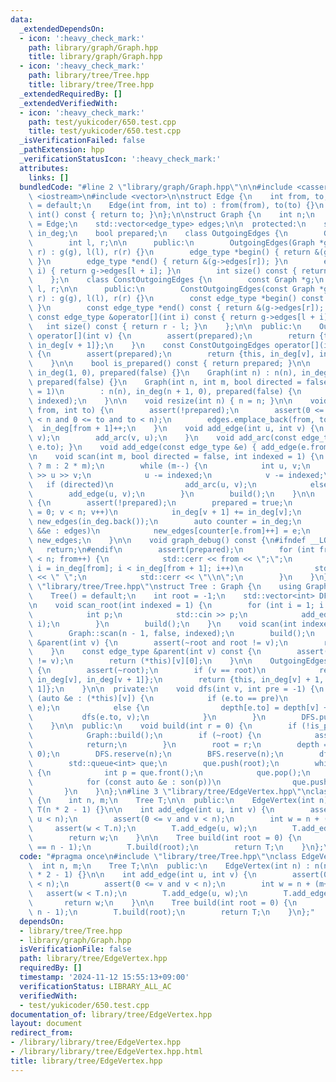 ```yaml
---
data:
  _extendedDependsOn:
  - icon: ':heavy_check_mark:'
    path: library/graph/Graph.hpp
    title: library/graph/Graph.hpp
  - icon: ':heavy_check_mark:'
    path: library/tree/Tree.hpp
    title: library/tree/Tree.hpp
  _extendedRequiredBy: []
  _extendedVerifiedWith:
  - icon: ':heavy_check_mark:'
    path: test/yukicoder/650.test.cpp
    title: test/yukicoder/650.test.cpp
  _isVerificationFailed: false
  _pathExtension: hpp
  _verificationStatusIcon: ':heavy_check_mark:'
  attributes:
    links: []
  bundledCode: "#line 2 \"library/graph/Graph.hpp\"\n\n#include <cassert>\n#include\
    \ <iostream>\n#include <vector>\n\nstruct Edge {\n    int from, to;\n    Edge()\
    \ = default;\n    Edge(int from, int to) : from(from), to(to) {}\n    operator\
    \ int() const { return to; }\n};\n\nstruct Graph {\n    int n;\n    using edge_type\
    \ = Edge;\n    std::vector<edge_type> edges;\n\n  protected:\n    std::vector<int>\
    \ in_deg;\n    bool prepared;\n    class OutgoingEdges {\n        Graph *g;\n\
    \        int l, r;\n\n      public:\n        OutgoingEdges(Graph *g, int l, int\
    \ r) : g(g), l(l), r(r) {}\n        edge_type *begin() { return &(g->edges[l]);\
    \ }\n        edge_type *end() { return &(g->edges[r]); }\n        edge_type &operator[](int\
    \ i) { return g->edges[l + i]; }\n        int size() const { return r - l; }\n\
    \    };\n    class ConstOutgoingEdges {\n        const Graph *g;\n        int\
    \ l, r;\n\n      public:\n        ConstOutgoingEdges(const Graph *g, int l, int\
    \ r) : g(g), l(l), r(r) {}\n        const edge_type *begin() const { return &(g->edges[l]);\
    \ }\n        const edge_type *end() const { return &(g->edges[r]); }\n       \
    \ const edge_type &operator[](int i) const { return g->edges[l + i]; }\n     \
    \   int size() const { return r - l; }\n    };\n\n  public:\n    OutgoingEdges\
    \ operator[](int v) {\n        assert(prepared);\n        return {this, in_deg[v],\
    \ in_deg[v + 1]};\n    }\n    const ConstOutgoingEdges operator[](int v) const\
    \ {\n        assert(prepared);\n        return {this, in_deg[v], in_deg[v + 1]};\n\
    \    }\n\n    bool is_prepared() const { return prepared; }\n\n    Graph() : n(0),\
    \ in_deg(1, 0), prepared(false) {}\n    Graph(int n) : n(n), in_deg(n + 1, 0),\
    \ prepared(false) {}\n    Graph(int n, int m, bool directed = false, int indexed\
    \ = 1)\n        : n(n), in_deg(n + 1, 0), prepared(false) {\n        scan(m, directed,\
    \ indexed);\n    }\n\n    void resize(int n) { n = n; }\n\n    void add_arc(int\
    \ from, int to) {\n        assert(!prepared);\n        assert(0 <= from and from\
    \ < n and 0 <= to and to < n);\n        edges.emplace_back(from, to);\n      \
    \  in_deg[from + 1]++;\n    }\n    void add_edge(int u, int v) {\n        add_arc(u,\
    \ v);\n        add_arc(v, u);\n    }\n    void add_arc(const edge_type &e) { add_arc(e.from,\
    \ e.to); }\n    void add_edge(const edge_type &e) { add_edge(e.from, e.to); }\n\
    \n    void scan(int m, bool directed = false, int indexed = 1) {\n        edges.reserve(directed\
    \ ? m : 2 * m);\n        while (m--) {\n            int u, v;\n            std::cin\
    \ >> u >> v;\n            u -= indexed;\n            v -= indexed;\n         \
    \   if (directed)\n                add_arc(u, v);\n            else\n        \
    \        add_edge(u, v);\n        }\n        build();\n    }\n\n    void build()\
    \ {\n        assert(!prepared);\n        prepared = true;\n        for (int v\
    \ = 0; v < n; v++)\n            in_deg[v + 1] += in_deg[v];\n        std::vector<edge_type>\
    \ new_edges(in_deg.back());\n        auto counter = in_deg;\n        for (auto\
    \ &&e : edges)\n            new_edges[counter[e.from]++] = e;\n        edges =\
    \ new_edges;\n    }\n\n    void graph_debug() const {\n#ifndef __LOCAL\n     \
    \   return;\n#endif\n        assert(prepared);\n        for (int from = 0; from\
    \ < n; from++) {\n            std::cerr << from << \";\";\n            for (int\
    \ i = in_deg[from]; i < in_deg[from + 1]; i++)\n                std::cerr << edges[i].to\
    \ << \" \";\n            std::cerr << \"\\n\";\n        }\n    }\n};\n#line 3\
    \ \"library/tree/Tree.hpp\"\nstruct Tree : Graph {\n    using Graph::Graph;\n\
    \    Tree() = default;\n    int root = -1;\n    std::vector<int> DFS, BFS, depth;\n\
    \n    void scan_root(int indexed = 1) {\n        for (int i = 1; i < n; i++) {\n\
    \            int p;\n            std::cin >> p;\n            add_edge(p - indexed,\
    \ i);\n        }\n        build();\n    }\n    void scan(int indexed = 1) {\n\
    \        Graph::scan(n - 1, false, indexed);\n        build();\n    }\n\n    edge_type\
    \ &parent(int v) {\n        assert(~root and root != v);\n        return (*this)[v][0];\n\
    \    }\n    const edge_type &parent(int v) const {\n        assert(~root and root\
    \ != v);\n        return (*this)[v][0];\n    }\n\n    OutgoingEdges son(int v)\
    \ {\n        assert(~root);\n        if (v == root)\n            return {this,\
    \ in_deg[v], in_deg[v + 1]};\n        return {this, in_deg[v] + 1, in_deg[v +\
    \ 1]};\n    }\n\n  private:\n    void dfs(int v, int pre = -1) {\n        for\
    \ (auto &e : (*this)[v]) {\n            if (e.to == pre)\n                std::swap((*this)[v][0],\
    \ e);\n            else {\n                depth[e.to] = depth[v] + 1;\n     \
    \           dfs(e.to, v);\n            }\n        }\n        DFS.push_back(v);\n\
    \    }\n\n  public:\n    void build(int r = 0) {\n        if (!is_prepared())\n\
    \            Graph::build();\n        if (~root) {\n            assert(r == root);\n\
    \            return;\n        }\n        root = r;\n        depth = std::vector<int>(n,\
    \ 0);\n        DFS.reserve(n);\n        BFS.reserve(n);\n        dfs(root);\n\
    \        std::queue<int> que;\n        que.push(root);\n        while (que.size())\
    \ {\n            int p = que.front();\n            que.pop();\n            BFS.push_back(p);\n\
    \            for (const auto &e : son(p))\n                que.push(e.to);\n \
    \       }\n    }\n};\n#line 3 \"library/tree/EdgeVertex.hpp\"\nclass EdgeVertex\
    \ {\n    int n, m;\n    Tree T;\n\n  public:\n    EdgeVertex(int n) : n(n), m(0),\
    \ T(n * 2 - 1) {}\n\n    int add_edge(int u, int v) {\n        assert(0 <= u and\
    \ u < n);\n        assert(0 <= v and v < n);\n        int w = n + (m++);\n   \
    \     assert(w < T.n);\n        T.add_edge(u, w);\n        T.add_edge(w, v);\n\
    \        return w;\n    }\n\n    Tree build(int root = 0) {\n        assert(m\
    \ == n - 1);\n        T.build(root);\n        return T;\n    }\n};\n"
  code: "#pragma once\n#include \"library/tree/Tree.hpp\"\nclass EdgeVertex {\n  \
    \  int n, m;\n    Tree T;\n\n  public:\n    EdgeVertex(int n) : n(n), m(0), T(n\
    \ * 2 - 1) {}\n\n    int add_edge(int u, int v) {\n        assert(0 <= u and u\
    \ < n);\n        assert(0 <= v and v < n);\n        int w = n + (m++);\n     \
    \   assert(w < T.n);\n        T.add_edge(u, w);\n        T.add_edge(w, v);\n \
    \       return w;\n    }\n\n    Tree build(int root = 0) {\n        assert(m ==\
    \ n - 1);\n        T.build(root);\n        return T;\n    }\n};"
  dependsOn:
  - library/tree/Tree.hpp
  - library/graph/Graph.hpp
  isVerificationFile: false
  path: library/tree/EdgeVertex.hpp
  requiredBy: []
  timestamp: '2024-11-12 15:55:13+09:00'
  verificationStatus: LIBRARY_ALL_AC
  verifiedWith:
  - test/yukicoder/650.test.cpp
documentation_of: library/tree/EdgeVertex.hpp
layout: document
redirect_from:
- /library/library/tree/EdgeVertex.hpp
- /library/library/tree/EdgeVertex.hpp.html
title: library/tree/EdgeVertex.hpp
---
```

